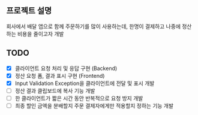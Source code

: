 ## 프로젝트 설명
회사에서 배달 앱으로 함께 주문하기를 많이 사용하는데, 한명이 결제하고 나중에 정산하는 비용을 줄이고자 개발

## TODO
- [x] 클라이언트 요청 처리 및 응답 구현 (Backend)
- [x] 정산 요청 폼, 결과 표시 구현 (Frontend)
- [x] Input Validation Exception을 클라이언트에 전달 및 표시 개발
- [ ] 정산 결과 클립보드에 복사 기능 개발
- [ ] 한 클라이언트가 짧은 시간 동안 반복적으로 요청 방지 개발
- [ ] 최종 할인 금액을 분배할지 주문 결제자에게만 적용할지 정하는 기능 개발
